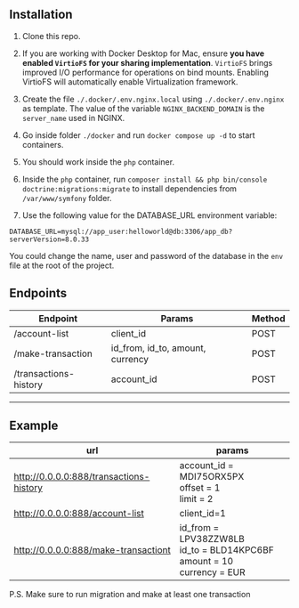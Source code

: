 ## Installation

1.  Clone this repo.

2. If you are working with Docker Desktop for Mac, ensure **you have enabled `VirtioFS` for your sharing implementation**. `VirtioFS` brings improved I/O performance for operations on bind mounts. Enabling VirtioFS will automatically enable Virtualization framework.

3. Create the file `./.docker/.env.nginx.local` using `./.docker/.env.nginx` as template. The value of the variable `NGINX_BACKEND_DOMAIN` is the `server_name` used in NGINX.

4. Go inside folder `./docker` and run `docker compose up -d` to start containers.

5. You should work inside the `php` container.

6. Inside the `php` container, run `composer install && php bin/console doctrine:migrations:migrate` to install dependencies from `/var/www/symfony` folder.

7. Use the following value for the DATABASE_URL environment variable:

```
DATABASE_URL=mysql://app_user:helloworld@db:3306/app_db?serverVersion=8.0.33
```

You could change the name, user and password of the database in the `env` file at the root of the project.

## Endpoints

|  Endpoint | Params  | Method  |
| ------------ | ------------ | ------------ |
| /account-list  |  	client_id  | POST |
| /make-transaction  |  	id_from, id_to, amount, currency  | POST |
| /transactions-history  |  	account_id  | POST |

------------

## Example

|  url | params  |
| ------------ | ------------ |
|  http://0.0.0.0:888/transactions-history |  account_id = MDI75ORX5PX <br> offset = 1 <br> limit = 2 |
|  http://0.0.0.0:888/account-list  |  client_id=1 |
|  http://0.0.0.0:888/make-transactiont  |  id_from = LPV38ZZW8LB <br> id_to = BLD14KPC6BF <br> amount = 10 <br> currency = EUR |

P.S. Make sure to run migration and make at least one transaction
